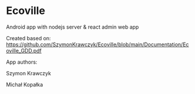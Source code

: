 # Ecoville


Android app with nodejs server & react admin web app

Created based on: https://github.com/SzymonKrawczyk/Ecoville/blob/main/Documentation/Ecoville_GDD.pdf


App authors: 

Szymon Krawczyk

Michał Kopałka
